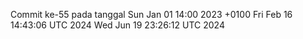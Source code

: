 Commit ke-55 pada tanggal Sun Jan 01 14:00 2023 +0100
Fri Feb 16 14:43:06 UTC 2024
Wed Jun 19 23:26:12 UTC 2024
